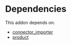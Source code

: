 # Dependencies

This addon depends on:

- [connector_importer](../../odoo-bringout-oca-connector-interfaces-connector_importer)
- [product](../../odoo-bringout-oca-ocb-product)
